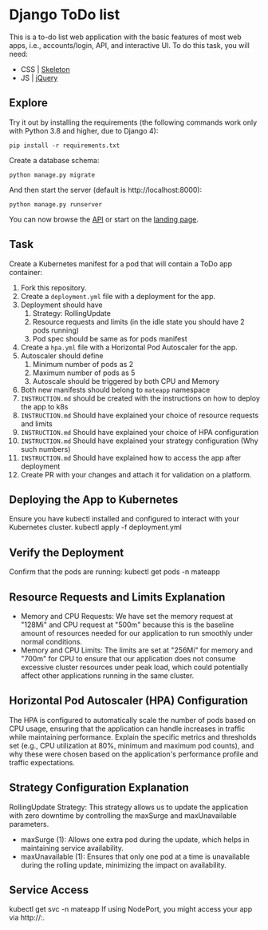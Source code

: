 # Django ToDo list

This is a to-do list web application with the basic features of most web apps, i.e., accounts/login, API, and interactive UI. To do this task, you will need:

- CSS | [Skeleton](http://getskeleton.com/)
- JS  | [jQuery](https://jquery.com/)

## Explore

Try it out by installing the requirements (the following commands work only with Python 3.8 and higher, due to Django 4):

```
pip install -r requirements.txt
```

Create a database schema:

```
python manage.py migrate
```

And then start the server (default is http://localhost:8000):

```
python manage.py runserver
```

You can now browse the [API](http://localhost:8000/api/) or start on the [landing page](http://localhost:8000/).

## Task

Create a Kubernetes manifest for a pod that will contain a ToDo app container:

1. Fork this repository.
1. Create a `deployment.yml` file with a deployment for the app.
1. Deployment should have
    1. Strategy: RollingUpdate
    1. Resource requests and limits (in the idle state you should have 2 pods running)
    1. Pod spec should be same as for pods manifest
1. Create a `hpa.yml` file with a Horizontal Pod Autoscaler for the app.
1. Autoscaler should define
    1. Minimum number of pods as 2
    2. Maximum number of pods as 5
    3. Autoscale should be triggered by both CPU and Memory
1. Both new manifests should belong to `mateapp` namespace
1. `INSTRUCTION.md` should be created with the instructions on how to deploy the app to k8s
1. `INSTRUCTION.md` Should have explained your choice of resource requests and limits
1. `INSTRUCTION.md` Should have explained your choice of HPA configuration
1. `INSTRUCTION.md` Should have explained your strategy configuration (Why such numbers)
1. `INSTRUCTION.md` Should have explained how to access the app after deployment
1. Create PR with your changes and attach it for validation on a platform.

## Deploying the App to Kubernetes
Ensure you have kubectl installed and configured to interact with your Kubernetes cluster.
kubectl apply -f deployment.yml
## Verify the Deployment
Confirm that the pods are running:
kubectl get pods -n mateapp
## Resource Requests and Limits Explanation
- Memory and CPU Requests: We have set the memory request at "128Mi" and CPU request at "500m" because this is the baseline amount of resources needed for our application to run smoothly under normal conditions.
- Memory and CPU Limits: The limits are set at "256Mi" for memory and "700m" for CPU to ensure that our application does not consume excessive cluster resources under peak load, which could potentially affect other applications running in the same cluster.
## Horizontal Pod Autoscaler (HPA) Configuration
The HPA is configured to automatically scale the number of pods based on CPU usage, ensuring that the application can handle increases in traffic while maintaining performance.
Explain the specific metrics and thresholds set (e.g., CPU utilization at 80%, minimum and maximum pod counts), and why these were chosen based on the application's performance profile and traffic expectations.
## Strategy Configuration Explanation
RollingUpdate Strategy: This strategy allows us to update the application with zero downtime by controlling the maxSurge and maxUnavailable parameters.
- maxSurge (1): Allows one extra pod during the update, which helps in maintaining service availability.
- maxUnavailable (1): Ensures that only one pod at a time is unavailable during the rolling update, minimizing the impact on availability.
## Service Access
kubectl get svc -n mateapp
If using NodePort, you might access your app via http://<NodeIP>:<NodePort>.
